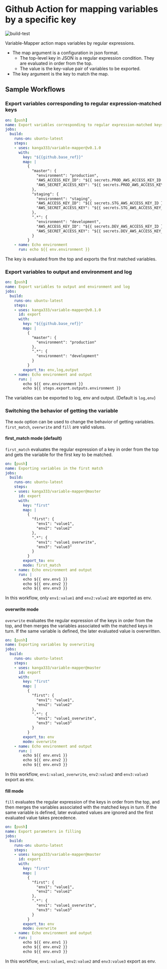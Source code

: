 # Github Action for mapping variables by a specific key

![build-test](https://github.com/kanga333/variable-mapper/workflows/build-test/badge.svg)

Variable-Mapper action maps variables by regular expressions.

- The map argument is a configuration in json format.
  - The top-level key in JSON is a regular expression condition. They are evaluated in order from the top.
  - The value is the key-value pair of variables to be exported.
- The key argument is the key to match the map.

## Sample Workflows

### Export variables corresponding to regular expression-matched keys

```yaml
on: [push]
name: Export variables corresponding to regular expression-matched keys
jobs:
  build:
    runs-on: ubuntu-latest
    steps:
    - uses: kanga333/variable-mapper@v0.1.0
      with:
        key: "${{github.base_ref}}"
        map: |
          {
            "master": {
              "environment": "production",
              "AWS_ACCESS_KEY_ID": "${{ secrets.PROD_AWS_ACCESS_KEY_ID }}",
              "AWS_SECRET_ACCESS_KEY": "${{ secrets.PROD_AWS_ACCESS_KEY_ID }}"
            },
            "staging": {
              "environment": "staging",
              "AWS_ACCESS_KEY_ID": "${{ secrets.STG_AWS_ACCESS_KEY_ID }}",
              "AWS_SECRET_ACCESS_KEY": "${{ secrets.STG_AWS_ACCESS_KEY_ID }}"
            },
            ".*": {
              "environment": "development",
              "AWS_ACCESS_KEY_ID": "${{ secrets.DEV_AWS_ACCESS_KEY_ID }}",
              "AWS_SECRET_ACCESS_KEY": "${{ secrets.DEV_AWS_ACCESS_KEY_ID }}"
            }
          }
    - name: Echo environment
      run: echo ${{ env.environment }}
```

The key is evaluated from the top and exports the first matched variables.

### Export variables to output and environment and log

```yaml
on: [push]
name: Export variables to output and environment and log
jobs:
  build:
    runs-on: ubuntu-latest
    steps:
    - uses: kanga333/variable-mapper@v0.1.0
      id: export
      with:
        key: "${{github.base_ref}}"
        map: |
          {
            "master": {
              "environment": "production"
            },
            ".*": {
              "environment": "development"
            }
          }
        export_to: env,log,output
    - name: Echo environment and output
      run: |
        echo ${{ env.environment }}
        echo ${{ steps.export.outputs.environment }}
```

The variables can be exported to log, env and output. (Default is `log,env`)

### Switching the behavior of getting the variable

The `mode` option can be used to change the behavior of getting variables.
`first_match`, `overwrite` and `fill` are valid values.

#### first_match mode (default)

`first_match` evaluates the regular expression of a key in order from the top and gets the variable for the first key to be matched.

```yaml
on: [push]
name: Exporting variables in the first match
jobs:
  build:
    runs-on: ubuntu-latest
    steps:
    - uses: kanga333/variable-mapper@master
      id: export
      with:
        key: "first"
        map: |
          {
            "first": {
              "env1": "value1",
              "env2": "value2"
            },
            ".*": {
              "env1": "value1_overwrite",
              "env3": "value3"
            }
          }
        export_to: env
        mode: first_match
    - name: Echo environment and output
      run: |
        echo ${{ env.env1 }}
        echo ${{ env.env2 }}
        echo ${{ env.env3 }}
```

In this workflow, only `env1:value1` and `env2:value2` are exported as env.

#### overwrite mode

`overwrite` evaluates the regular expression of the keys in order from the top, and then merges the variables associated with the matched keys in turn. If the same variable is defined, the later evaluated value is overwritten.

```yaml
on: [push]
name: Exporting variables by overwriting
jobs:
  build:
    runs-on: ubuntu-latest
    steps:
    - uses: kanga333/variable-mapper@master
      id: export
      with:
        key: "first"
        map: |
          {
            "first": {
              "env1": "value1",
              "env2": "value2"
            },
            ".*": {
              "env1": "value1_overwrite",
              "env3": "value3"
            }
          }
        export_to: env
        mode: overwrite
    - name: Echo environment and output
      run: |
        echo ${{ env.env1 }}
        echo ${{ env.env2 }}
        echo ${{ env.env3 }}
```

In this workflow, `env1:value1_overwrite`, `env2:value2` and `env3:value3` export as env.

#### fill mode

`fill` evaluates the regular expression of the keys in order from the top, and then merges the variables associated with the matched keys in turn. If the same variable is defined, later evaluated values are ignored and the first evaluated value takes precedence.

```yaml
on: [push]
name: Export parameters in filling
jobs:
  build:
    runs-on: ubuntu-latest
    steps:
    - uses: kanga333/variable-mapper@master
      id: export
      with:
        key: "first"
        map: |
          {
            "first": {
              "env1": "value1",
              "env2": "value2"
            },
            ".*": {
              "env1": "value1_overwrite",
              "env3": "value3"
            }
          }
        export_to: env
        mode: overwrite
    - name: Echo environment and output
      run: |
        echo ${{ env.env1 }}
        echo ${{ env.env2 }}
        echo ${{ env.env3 }}
```

In this workflow, `env1:value1`, `env2:value2` and `env3:value3` export as env.

